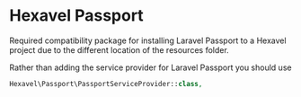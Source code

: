 # Hexavel Passport

Required compatibility package for installing Laravel 
Passport to a Hexavel project due to the different location of the resources folder.

Rather than adding the service provider for Laravel Passport 
you should use

```php
Hexavel\Passport\PassportServiceProvider::class,
```